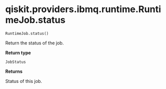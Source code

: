 # qiskit.providers.ibmq.runtime.RuntimeJob.status

`RuntimeJob.status()`

Return the status of the job.

**Return type**

`JobStatus`

**Returns**

Status of this job.
